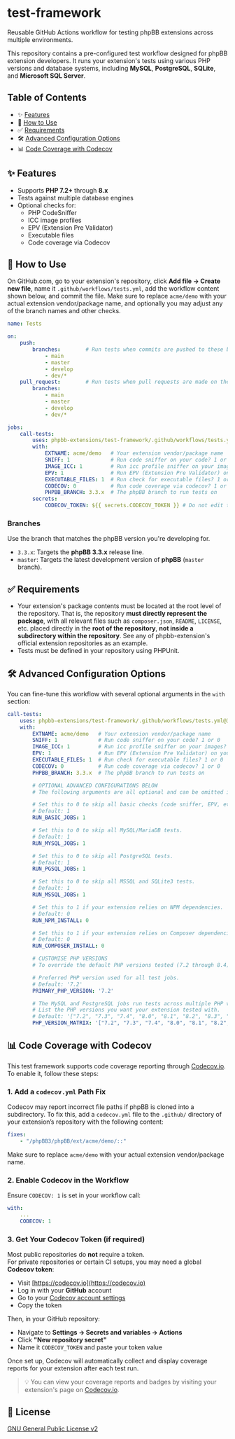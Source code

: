 # test-framework

Reusable GitHub Actions workflow for testing phpBB extensions across multiple environments.

This repository contains a pre-configured test workflow designed for phpBB extension developers. It runs your extension's tests using various PHP versions and database systems, including **MySQL**, **PostgreSQL**, **SQLite**, and **Microsoft SQL Server**.

## Table of Contents

- ✨ [Features](#-features)
- 🚀 [How to Use](#-how-to-use)
- ✅ [Requirements](#-requirements)
- 🛠 [Advanced Configuration Options](#-advanced-configuration-options)
- 📊 [Code Coverage with Codecov](#-code-coverage-with-codecov)

## ✨ Features

- Supports **PHP 7.2+** through **8.x**
- Tests against multiple database engines
- Optional checks for:
  - PHP CodeSniffer
  - ICC image profiles
  - EPV (Extension Pre Validator)
  - Executable files
  - Code coverage via Codecov

## 🚀 How to Use

On GitHub.com, go to your extension's repository, click **Add file → Create new file**, name it `.github/workflows/tests.yml`, add the workflow content shown below, and commit the file. Make sure to replace `acme/demo` with your actual extension vendor/package name, and optionally you may adjust any of the branch names and other checks.

```yaml
name: Tests

on:
    push:
        branches:        # Run tests when commits are pushed to these branches in your repo
            - main
            - master
            - develop
            - dev/*
    pull_request:        # Run tests when pull requests are made on these branches in your repo
        branches:
            - main
            - master
            - develop
            - dev/*

jobs:
    call-tests:
        uses: phpbb-extensions/test-framework/.github/workflows/tests.yml@3.3.x  # Must match PHPBB_BRANCH
        with:
            EXTNAME: acme/demo   # Your extension vendor/package name
            SNIFF: 1             # Run code sniffer on your code? 1 or 0
            IMAGE_ICC: 1         # Run icc profile sniffer on your images? 1 or 0
            EPV: 1               # Run EPV (Extension Pre Validator) on your code? 1 or 0
            EXECUTABLE_FILES: 1  # Run check for executable files? 1 or 0
            CODECOV: 0           # Run code coverage via codecov? 1 or 0
            PHPBB_BRANCH: 3.3.x  # The phpBB branch to run tests on
        secrets:
            CODECOV_TOKEN: ${{ secrets.CODECOV_TOKEN }} # Do not edit this
```

### Branches

Use the branch that matches the phpBB version you're developing for.

- `3.3.x`: Targets the **phpBB 3.3.x** release line.
- `master`: Targets the latest development version of **phpBB** (`master` branch).

## ✅ Requirements

- Your extension's package contents must be located at the root level of the repository. That is, the repository **must directly represent the package**, with all relevant files such as `composer.json`, `README`, `LICENSE`, etc. placed directly in the **root of the repository**, **not inside a subdirectory within the repository**. See any of phpbb-extension's official extension repositories as an example.
- Tests must be defined in your repository using PHPUnit.

## 🛠 Advanced Configuration Options

You can fine-tune this workflow with several optional arguments in the `with` section:

```yaml
call-tests:
    uses: phpbb-extensions/test-framework/.github/workflows/tests.yml@3.3.x
    with:
        EXTNAME: acme/demo   # Your extension vendor/package name
        SNIFF: 1             # Run code sniffer on your code? 1 or 0
        IMAGE_ICC: 1         # Run icc profile sniffer on your images? 1 or 0
        EPV: 1               # Run EPV (Extension Pre Validator) on your code? 1 or 0
        EXECUTABLE_FILES: 1  # Run check for executable files? 1 or 0
        CODECOV: 0           # Run code coverage via codecov? 1 or 0
        PHPBB_BRANCH: 3.3.x  # The phpBB branch to run tests on

        # OPTIONAL ADVANCED CONFIGURATIONS BELOW
        # The following arguments are all optional and can be omitted if not needed.

        # Set this to 0 to skip all basic checks (code sniffer, EPV, etc.)
        # Default: 1
        RUN_BASIC_JOBS: 1

        # Set this to 0 to skip all MySQL/MariaDB tests.
        # Default: 1
        RUN_MYSQL_JOBS: 1

        # Set this to 0 to skip all PostgreSQL tests.
        # Default: 1
        RUN_PGSQL_JOBS: 1

        # Set this to 0 to skip all MSSQL and SQLite3 tests.
        # Default: 1
        RUN_MSSQL_JOBS: 1

        # Set this to 1 if your extension relies on NPM dependencies.
        # Default: 0
        RUN_NPM_INSTALL: 0

        # Set this to 1 if your extension relies on Composer dependencies.
        # Default: 0
        RUN_COMPOSER_INSTALL: 0

        # CUSTOMISE PHP VERSIONS
        # To override the default PHP versions tested (7.2 through 8.4):

        # Preferred PHP version used for all test jobs.
        # Default: '7.2'
        PRIMARY_PHP_VERSION: '7.2'

        # The MySQL and PostgreSQL jobs run tests across multiple PHP versions.
        # List the PHP versions you want your extension tested with.
        # Default: '["7.2", "7.3", "7.4", "8.0", "8.1", "8.2", "8.3", "8.4"]'
        PHP_VERSION_MATRIX: '["7.2", "7.3", "7.4", "8.0", "8.1", "8.2", "8.3", "8.4"]'
```

## 📊 Code Coverage with Codecov

This test framework supports code coverage reporting through [Codecov.io](https://codecov.io). To enable it, follow these steps:

### 1. Add a `codecov.yml` Path Fix

Codecov may report incorrect file paths if phpBB is cloned into a subdirectory. To fix this, add a `codecov.yml` file to the `.github/` directory of your extension’s repository with the following content:

```yaml
fixes:
    - "/phpBB3/phpBB/ext/acme/demo/::"
```

Make sure to replace `acme/demo` with your actual extension vendor/package name.

### 2. Enable Codecov in the Workflow

Ensure `CODECOV: 1` is set in your workflow call:

```yaml
with:
    ...
    CODECOV: 1
```

### 3. Get Your Codecov Token (if required)

Most public repositories do **not** require a token.  
For private repositories or certain CI setups, you may need a global **Codecov token**:

- Visit [https://codecov.io](https://codecov.io)
- Log in with your **GitHub** account
- Go to your [Codecov account settings](https://app.codecov.io/account/token)
- Copy the token

Then, in your GitHub repository:

- Navigate to **Settings → Secrets and variables → Actions**
- Click **"New repository secret"**
- Name it `CODECOV_TOKEN` and paste your token value

Once set up, Codecov will automatically collect and display coverage reports for your extension after each test run.

> 💡 You can view your coverage reports and badges by visiting your extension's page on [Codecov.io](https://codecov.io).

## 📄 License

[GNU General Public License v2](license.txt)
